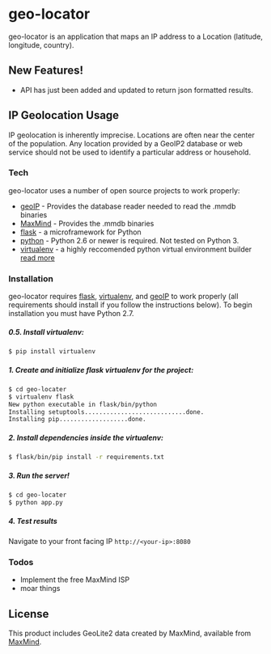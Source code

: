 # geo-locator

geo-locator is an application that maps an IP address to a Location (latitude, longitude, country).

## New Features!
  - API has just been added and updated to return json formatted results.

## IP Geolocation Usage
IP geolocation is inherently imprecise. Locations are often near the center of the population. Any location provided by a GeoIP2 database or web service should not be used to identify a particular address or household.
### Tech

geo-locator uses a number of open source projects to work properly:

* [geoIP] - Provides the database reader needed to read the .mmdb binaries
* [MaxMind] - Provides the .mmdb binaries
* [flask] - a microframework for Python
* [python](https://www.python.org/download/releases/2.7/) - Python 2.6 or newer is required. Not tested on Python 3.
* [virtualenv] - a highly reccomended python virtual environment builder [read more](http://python-guide-pt-br.readthedocs.io/en/latest/dev/virtualenvs/)

### Installation

geo-locator requires [flask], [virtualenv], and [geoIP] to work properly (all requirements should install if you follow the instructions below). To begin installation you must have Python 2.7.


##### 0.5. Install virtualenv:
```sh
$ pip install virtualenv
```

##### 1. Create and initialize flask virtualenv for the project:
```sh
$ cd geo-locater
$ virtualenv flask
New python executable in flask/bin/python
Installing setuptools............................done.
Installing pip...................done.
```

##### 2. Install dependencies inside the virtualenv:
```sh
$ flask/bin/pip install -r requirements.txt
```

##### 3. Run the server!
```sh
$ cd geo-locater
$ python app.py
```

##### 4. Test results
Navigate to your front facing IP `http://<your-ip>:8080`

### Todos


 - Implement the free MaxMind ISP 
 - moar things

License
----
This product includes GeoLite2 data created by MaxMind, available from [MaxMind].

   [maxmind]: <http://www.maxmind.com>
   [geoip]: <https://github.com/maxmind/GeoIP2-python>
   [flask]: <http://flask.pocoo.org/>
   [virtualenv]: <https://pypi.python.org/pypi/virtualenv>
